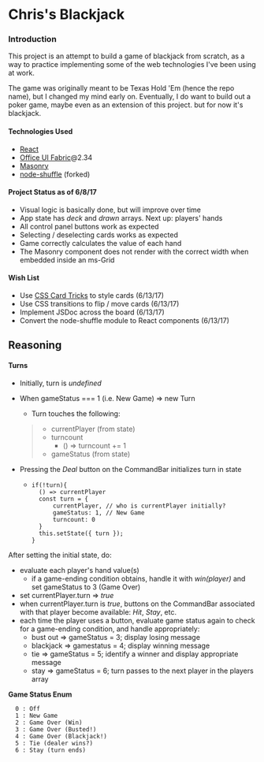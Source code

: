 # Chris's Blackjack

### Introduction
This project is an attempt to build a game of blackjack from scratch, as a way to practice implementing some of the web technologies I've been using at work. 

The game was originally meant to be Texas Hold 'Em (hence the repo name), but I changed my mind early on. Eventually, I do want to build out a poker game, maybe even as an extension of this project. but for now it's blackjack. 

#### Technologies Used
* [React](https://facebook.github.io/react/)
* [Office UI Fabric](https://dev.office.com/fabric)@2.34
* [Masonry](https://masonry.desandro.com/) 
* [node-shuffle](https://github.com/codegard1/node-shuffle) (forked)

#### Project Status as of 6/8/17
* Visual logic is basically done, but will improve over time
* App state has *deck* and *drawn* arrays. Next up: players' hands
* All control panel buttons work as expected
* Selecting / deselecting cards works as expected
* Game correctly calculates the value of each hand
* The Masonry component does not render with the correct width when embedded inside an ms-Grid 

#### Wish List
* Use [CSS Card Tricks](https://designshack.net/articles/css/css-card-tricks/) to style cards (6/13/17)
* Use CSS transitions to flip / move cards (6/13/17)
* Implement JSDoc across the board (6/13/17)
* Convert the node-shuffle module to React components (6/13/17)

## Reasoning
#### **Turns**
* Initially, turn is _undefined_
* When gameStatus === 1 (i.e. New Game) => new Turn
  * Turn touches the following:
  >- currentPlayer (from state)
  >- turncount 
  >    - () => turncount += 1
  >- gameStatus (from state)

* Pressing the _Deal_ button on the CommandBar initializes turn in state
  *     if(!turn){ 
          () => currentPlayer
          const turn = {
              currentPlayer, // who is currentPlayer initially?
              gameStatus: 1, // New Game
              turncount: 0
          }
          this.setState({ turn });
        } 
After setting the initial state, do:
* evaluate each player's hand value(s)
  * if a game-ending condition obtains, handle it with *win(player)* and set gameStatus to 3 (Game Over)
* set currentPlayer.turn => _true_
* when currentPlayer.turn is _true_, buttons on the CommandBar associated with that player become available: _Hit_, _Stay_, etc. 
* each time the player uses a button, evaluate game status again to check for a game-ending condition, and handle appropriately:
  - bust out => gameStatus = 3; display losing message 
  - blackjack => gamestatus = 4; display winning message
  - tie => gameStatus = 5; identify a winner and display appropriate message
  - stay => gameStatus = 6; turn passes to the next player in the players array 


**Game Status Enum**
          
      0 : Off 
      1 : New Game 
      2 : Game Over (Win)
      3 : Game Over (Busted!)
      4 : Game Over (Blackjack!)
      5 : Tie (dealer wins?)
      6 : Stay (turn ends) 
